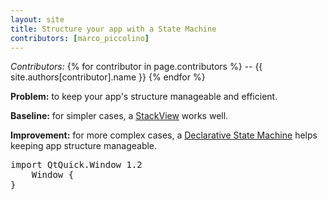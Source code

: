 ```yaml
---
layout: site
title: Structure your app with a State Machine
contributors: [marco_piccolino]
---
```


*Contributors:* {% for contributor in page.contributors %} -- {{ site.authors[contributor].name }} {% endfor %}

**Problem:** to keep your app's structure manageable and efficient.

**Baseline:** for simpler cases, a [StackView](http://doc.qt.io/qt-5/qml-qtquick-controls-stackview.html#using-stackview-in-an-application) works well.

**Improvement:** for more complex cases, a [Declarative State Machine](http://doc.qt.io/qt-5/qmlstatemachine.html) helps keeping app structure manageable.

<pre>
import QtQuick.Window 1.2  
    Window {
}
</pre>
